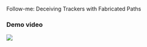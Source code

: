 Follow-me: Deceiving Trackers with Fabricated Paths


### Demo video
<img src="https://github.com/loushengtao/Follow-me/main/demo/demo.gif"/>

